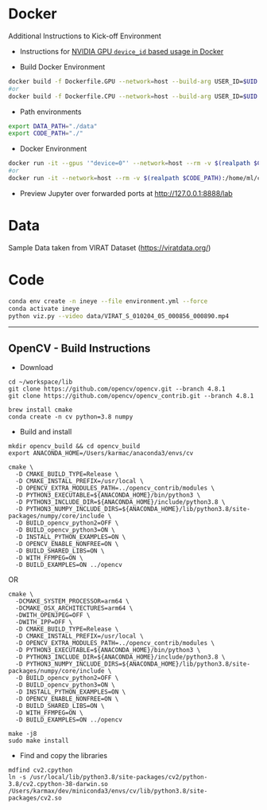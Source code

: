 
# Docker

Additional Instructions to Kick-off Environment

- Instructions for [NVIDIA GPU `device_id` based usage in Docker](https://docs.docker.com/config/containers/resource_constraints/#access-an-nvidia-gpu)

- Build Docker Environment
```bash
docker build -f Dockerfile.GPU --network=host --build-arg USER_ID=$UID -t ineye:v0 .
#or
docker build -f Dockerfile.CPU --network=host --build-arg USER_ID=$UID -t ineye:v0.jammy.cpu .
```
- Path environments
```bash
export DATA_PATH="./data"
export CODE_PATH="./"
```
- Docker Environment
```bash
docker run -it --gpus '"device=0"' --network=host --rm -v $(realpath $CODE_PATH):/home/ml/code -v $(realpath $DATA_PATH):/data  -p 8888:8888 -p 6006:6006 --shm-size=8gb --env="DISPLAY" --volume="/tmp/.X11-unix:/tmp/.X11-unix:rw" --name=ineye ineye:v0
#or
docker run -it --network=host --rm -v $(realpath $CODE_PATH):/home/ml/code -v $(realpath $DATA_PATH):/data  -p 8888:8888 -p 6006:6006 --shm-size=8gb --env="DISPLAY" --volume="/tmp/.X11-unix:/tmp/.X11-unix:rw" --name=ineye ineye:v0.jammy.cpu
```
- Preview Jupyter over forwarded ports at http://127.0.0.1:8888/lab

# Data

Sample Data taken from VIRAT Dataset (https://viratdata.org/)

# Code

```bash
conda env create -n ineye --file environment.yml --force
conda activate ineye
python viz.py --video data/VIRAT_S_010204_05_000856_000890.mp4
```

--- 

## OpenCV - Build Instructions
- Download
```
cd ~/workspace/lib
git clone https://github.com/opencv/opencv.git --branch 4.8.1
git clone https://github.com/opencv/opencv_contrib.git --branch 4.8.1
```
```
brew install cmake 
conda create -n cv python=3.8 numpy
```
- Build and install
```
mkdir opencv_build && cd opencv_build
export ANACONDA_HOME=/Users/karmac/anaconda3/envs/cv

cmake \
  -D CMAKE_BUILD_TYPE=Release \
  -D CMAKE_INSTALL_PREFIX=/usr/local \
  -D OPENCV_EXTRA_MODULES_PATH=../opencv_contrib/modules \
  -D PYTHON3_EXECUTABLE=${ANACONDA_HOME}/bin/python3 \
  -D PYTHON3_INCLUDE_DIR=${ANACONDA_HOME}/include/python3.8 \
  -D PYTHON3_NUMPY_INCLUDE_DIRS=${ANACONDA_HOME}/lib/python3.8/site-packages/numpy/core/include \
  -D BUILD_opencv_python2=OFF \
  -D BUILD_opencv_python3=ON \
  -D INSTALL_PYTHON_EXAMPLES=ON \
  -D OPENCV_ENABLE_NONFREE=ON \
  -D BUILD_SHARED_LIBS=ON \
  -D WITH_FFMPEG=ON \
  -D BUILD_EXAMPLES=ON ../opencv
```
OR
```
cmake \
  -DCMAKE_SYSTEM_PROCESSOR=arm64 \
  -DCMAKE_OSX_ARCHITECTURES=arm64 \
  -DWITH_OPENJPEG=OFF \
  -DWITH_IPP=OFF \
  -D CMAKE_BUILD_TYPE=Release \
  -D CMAKE_INSTALL_PREFIX=/usr/local \
  -D OPENCV_EXTRA_MODULES_PATH=../opencv_contrib/modules \
  -D PYTHON3_EXECUTABLE=${ANACONDA_HOME}/bin/python3 \
  -D PYTHON3_INCLUDE_DIR=${ANACONDA_HOME}/include/python3.8 \
  -D PYTHON3_NUMPY_INCLUDE_DIRS=${ANACONDA_HOME}/lib/python3.8/site-packages/numpy/core/include \
  -D BUILD_opencv_python2=OFF \
  -D BUILD_opencv_python3=ON \
  -D INSTALL_PYTHON_EXAMPLES=ON \
  -D OPENCV_ENABLE_NONFREE=ON \
  -D BUILD_SHARED_LIBS=ON \
  -D WITH_FFMPEG=ON \
  -D BUILD_EXAMPLES=ON ../opencv
```
```
make -j8
sudo make install 
```
- Find and copy the libraries 
```
mdfind cv2.cpython
ln -s /usr/local/lib/python3.8/site-packages/cv2/python-3.8/cv2.cpython-38-darwin.so /Users/karmax/dev/miniconda3/envs/cv/lib/python3.8/site-packages/cv2.so
```